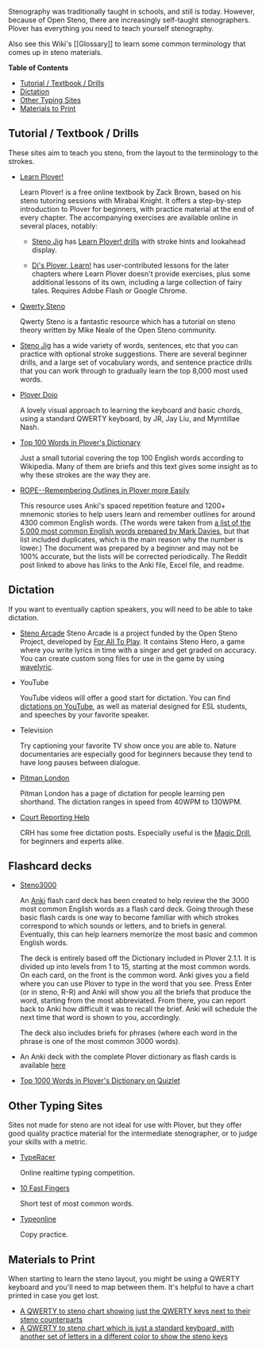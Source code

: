 Stenography was traditionally taught in schools, and still is today. However, because of Open Steno, there are increasingly self-taught stenographers. Plover has everything you need to teach yourself stenography.

Also see this Wiki's [[Glossary]] to learn some common terminology that comes up in steno materials.

<!-- START doctoc generated TOC please keep comment here to allow auto update -->
<!-- DON'T EDIT THIS SECTION, INSTEAD RE-RUN doctoc TO UPDATE -->
**Table of Contents**

- [Tutorial / Textbook / Drills](#tutorial--textbook--drills)
- [Dictation](#dictation)
- [Other Typing Sites](#other-typing-sites)
- [Materials to Print](#materials-to-print)

<!-- END doctoc generated TOC please keep comment here to allow auto update -->

## Tutorial / Textbook / Drills

These sites aim to teach you steno, from the layout to the terminology to the strokes.

- [Learn Plover!](https://sites.google.com/site/ploverdoc/home)

    Learn Plover! is a free online textbook by Zack Brown, based on his steno tutoring sessions with Mirabai Knight. It offers a step-by-step introduction to Plover for beginners, with practice material at the end of every chapter. The accompanying exercises are available online in several places, notably:

    * [Steno Jig](https://joshuagrams.github.io/steno-jig/) has [Learn Plover! drills](https://joshuagrams.github.io/steno-jig/learn-plover.html) with stroke hints and lookahead display.

    * [Di's Plover, Learn!](http://didoesdigital.com/plover/learn/) has user-contributed lessons for the later chapters where Learn Plover doesn't provide exercises, plus some additional lessons of its own, including a large collection of fairy tales. Requires Adobe Flash or Google Chrome.

- [Qwerty Steno](http://qwertysteno.com/Home/)

    Qwerty Steno is a fantastic resource which has a tutorial on steno theory written by Mike Neale of the Open Steno community.

- [Steno Jig](https://joshuagrams.github.io/steno-jig/) has a wide variety of words, sentences, etc that you can practice with optional stroke suggestions. There are several beginner drills, and a large set of vocabulary words, and sentence practice drills that you can work through to gradually learn the top 8,000 most used words.

- [Plover Dojo](http://ploverdojo.appspot.com/)

    A lovely visual approach to learning the keyboard and basic chords, using a standard QWERTY keyboard, by JR, Jay Liu, and Myrntillae Nash.

- [Top 100 Words in Plover's Dictionary](https://github.com/openstenoproject/plover/wiki/Top-100-English-Words-in-Plover's-Dictionary)

    Just a small tutorial covering the top 100 English words according to Wikipedia. Many of them are briefs and this text gives some insight as to why these strokes are the way they are.

- [ROPE--Remembering Outlines in Plover more Easily](https://www.reddit.com/r/Plover/comments/757w5u/roperemembering_outlines_in_plover_more_easily_a/)

   This resource uses Anki's spaced repetition feature and 1200+ mnemonic stories to help users learn and remember outlines for around 4300 common English words. (The words were taken from [a list of the 5,000 most common English words prepared by Mark Davies](https://www.wordfrequency.info/free.asp?s=y), but that list included duplicates, which is the main reason why the number is lower.) The document was prepared by a beginner and may not be 100% accurate, but the lists will be corrected periodically. The Reddit post linked to above has links to the Anki file, Excel file, and readme.


## Dictation

If you want to eventually caption speakers, you will need to be able to take dictation.

- [Steno Arcade](http://store.steampowered.com/app/449000/)
   Steno Arcade is a project funded by the Open Steno Project, developed by [For All To Play](http://www.foralltoplay.com/). It contains Steno Hero, a game where you write lyrics in time with a singer and get graded on accuracy. You can create custom song files for use in the game by using [wavelyric](http://timothyaveni.com/wavelyric/).

- YouTube

   YouTube videos will offer a good start for dictation. You can find [dictations on YouTube](http://www.stenotube.com/category/5/Practice+Dictation), as well as material designed for ESL students, and speeches by your favorite speaker.
- Television

   Try captioning your favorite TV show once you are able to. Nature documentaries are especially good for beginners because they tend to have long pauses between dialogue.
- [Pitman London](http://www.pitmanlondon.co.uk/shorthandspeed/)

   Pitman London has a page of dictation for people learning pen shorthand. The dictation ranges in speed from 40WPM to 130WPM.
- [Court Reporting Help](http://courtreportinghelp.com/)

   CRH has some free dictation posts. Especially useful is the [Magic Drill](http://courtreportinghelp.com/2016/01/02/magic-drills-free-audio-speed-drills/), for beginners and experts alike.

## Flashcard decks


- [Steno3000](http://stenoknight.com/w/images/Steno3000.anki)

    An [Anki](http://ankisrs.net/) flash card deck has been created to help review the the 3000 most common English words as a flash card deck. Going through these basic flash cards is one way to become familiar with which strokes correspond to which sounds or letters, and to briefs in general. Eventually, this can help learners memorize the most basic and common English words.

    The deck is entirely based off the Dictionary included in Plover 2.1.1. It is divided up into levels from 1 to 15, starting at the most common words. On each card, on the front is the common word. Anki gives you a field where you can use Plover to type in the word that you see. Press Enter (or in steno, R-R) and Anki will show you all the briefs that produce the word, starting from the most abbreviated. From there, you can report back to Anki how difficult it was to recall the brief. Anki will schedule the next time that word is shown to you, accordingly.

    The deck also includes briefs for phrases (where each word in the phrase is one of the most common 3000 words).

- An Anki deck with the complete Plover dictionary as flash cards is available [here](https://ankiweb.net/shared/info/1639515972)
- [Top 1000 Words in Plover's Dictionary on Quizlet](https://quizlet.com/215355550/plover-steno-briefs-and-outlines-for-the-top-1000-english-words-plus-a-few-extra-flash-cards/)

## Other Typing Sites

Sites not made for steno are not ideal for use with Plover, but they offer good quality practice material for the intermediate stenographer, or to judge your skills with a metric.

- [TypeRacer](http://typeracer.com)

    Online realtime typing competition.
- [10 Fast Fingers](https://10fastfingers.com/typing-test/english)

    Short test of most common words.
- [Typeonline](http://www.typeonline.co.uk/copypractice.php)

    Copy practice.

## Materials to Print

When starting to learn the steno layout, you might be using a QWERTY keyboard and you'll need to map between them. It's helpful to have a chart printed in case you get lost.

- [A QWERTY to steno chart showing just the QWERTY keys next to their steno counterparts](https://lh3.googleusercontent.com/-w2QPSfUjHo8/V18o1J9cZNI/AAAAAAAAA-s/qPYSz2XkJhoLARsznLA_rMAq26i_G6oPgCLcB/s1600/US.png)
- [A QWERTY to steno chart which is just a standard keyboard, with another set of letters in a different color to show the steno keys](http://i.imgur.com/qIh1iJ0.png)